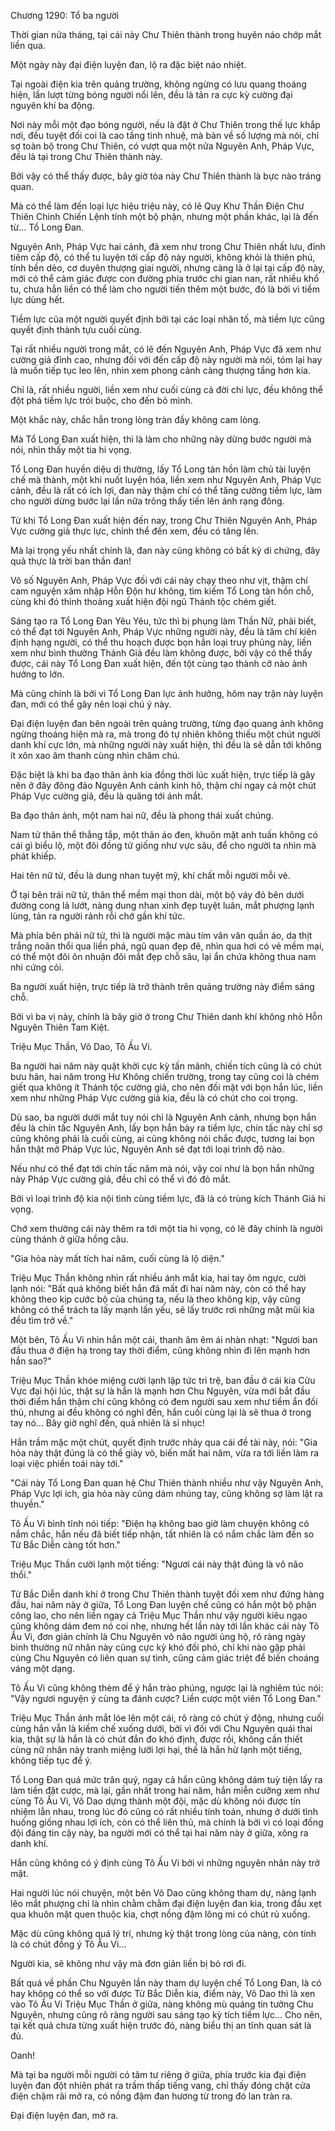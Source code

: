 




Chương 1290: Tổ ba người


Thời gian nửa tháng, tại cái này Chư Thiên thành trong huyên náo chớp mắt liền qua.

Một ngày này đại điện luyện đan, lộ ra đặc biệt náo nhiệt.

Tại ngoài điện kia trên quảng trường, không ngừng có lưu quang thoáng hiện, lần lượt từng bóng người nổi lên, đều là tản ra cực kỳ cường đại nguyên khí ba động.

Nơi này mỗi một đạo bóng người, nếu là đặt ở Chư Thiên trong thế lực khắp nơi, đều tuyệt đối coi là cao tầng tinh nhuệ, mà bàn về số lượng mà nói, chỉ sợ toàn bộ trong Chư Thiên, có vượt qua một nửa Nguyên Anh, Pháp Vực, đều là tại trong Chư Thiên thành này.

Bởi vậy có thể thấy được, bây giờ tòa này Chư Thiên thành là bực nào tráng quan.

Mà có thể làm đến loại lực hiệu triệu này, có lẽ Quy Khư Thần Điện Chư Thiên Chinh Chiến Lệnh tính một bộ phận, nhưng một phần khác, lại là đến từ... Tổ Long Đan.

Nguyên Anh, Pháp Vực hai cảnh, đã xem như trong Chư Thiên nhất lưu, đỉnh tiêm cấp độ, có thể tu luyện tới cấp độ này người, không khỏi là thiên phú, tính bền dẻo, cơ duyên thượng giai người, nhưng càng là ở lại tại cấp độ này, mới có thể cảm giác được con đường phía trước chi gian nan, rất nhiều khổ tu, chưa hẳn liền có thể làm cho người tiến thêm một bước, đó là bởi vì tiềm lực dùng hết.

Tiềm lực của một người quyết định bởi tại các loại nhân tố, mà tiềm lực cũng quyết định thành tựu cuối cùng.

Tại rất nhiều người trong mắt, có lẽ đến Nguyên Anh, Pháp Vực đã xem như cường giả đỉnh cao, nhưng đối với đến cấp độ này người mà nói, tóm lại hay là muốn tiếp tục leo lên, nhìn xem phong cảnh càng thượng tầng hơn kia.

Chỉ là, rất nhiều người, liền xem như cuối cùng cả đời chi lực, đều không thể đột phá tiềm lực trói buộc, cho đến bỏ mình.

Một khắc này, chắc hẳn trong lòng tràn đầy không cam lòng.

Mà Tổ Long Đan xuất hiện, thì là làm cho những này dừng bước người mà nói, nhìn thấy một tia hi vọng.

Tổ Long Đan huyền diệu dị thường, lấy Tổ Long tàn hồn làm chủ tài luyện chế mà thành, một khi nuốt luyện hóa, liền xem như Nguyên Anh, Pháp Vực cảnh, đều là rất có ích lợi, đan này thậm chí có thể tăng cường tiềm lực, làm cho người dừng bước lại lần nữa trông thấy tiến lên ánh rạng đông.

Từ khi Tổ Long Đan xuất hiện đến nay, trong Chư Thiên Nguyên Anh, Pháp Vực cường giả thực lực, chỉnh thể đến xem, đều có tăng lên.

Mà lại trọng yếu nhất chính là, đan này cũng không có bất kỳ di chứng, đây quả thực là trời ban thần đan!

Vô số Nguyên Anh, Pháp Vực đối với cái này chạy theo như vịt, thậm chí cam nguyện xâm nhập Hỗn Độn hư không, tìm kiếm Tổ Long tàn hồn chỗ, cùng khi đó thỉnh thoảng xuất hiện đội ngũ Thánh tộc chém giết.

Sáng tạo ra Tổ Long Đan Yêu Yêu, tức thì bị phụng làm Thần Nữ, phải biết, có thể đạt tới Nguyên Anh, Pháp Vực những người này, đều là tâm chí kiên định hạng người, có thể thu hoạch được bọn hắn loại truy phủng này, liền xem như bình thường Thánh Giả đều làm không được, bởi vậy có thể thấy được, cái này Tổ Long Đan xuất hiện, đến tột cùng tạo thành cỡ nào ảnh hưởng to lớn.

Mà cũng chính là bởi vì Tổ Long Đan lực ảnh hưởng, hôm nay trận này luyện đan, mới có thể gây nên loại chú ý này.

Đại điện luyện đan bên ngoài trên quảng trường, từng đạo quang ảnh không ngừng thoáng hiện mà ra, mà trong đó tự nhiên không thiếu một chút người danh khí cực lớn, mà những người này xuất hiện, thì đều là sẽ dẫn tới không ít xôn xao âm thanh cùng nhìn chăm chú.

Đặc biệt là khi ba đạo thân ảnh kia đồng thời lúc xuất hiện, trực tiếp là gây nên ở đây đông đảo Nguyên Anh cảnh kinh hô, thậm chí ngay cả một chút Pháp Vực cường giả, đều là quăng tới ánh mắt.

Ba đạo thân ảnh, một nam hai nữ, đều là phong thái xuất chúng.

Nam tử thân thể thẳng tắp, một thân áo đen, khuôn mặt anh tuấn không có cái gì biểu lộ, một đôi đồng tử giống như vực sâu, để cho người ta nhìn mà phát khiếp.

Hai tên nữ tử, đều là dung nhan tuyệt mỹ, khí chất mỗi người mỗi vẻ.

Ở tại bên trái nữ tử, thân thể mềm mại thon dài, một bộ váy đỏ bên dưới đường cong lả lướt, nàng dung nhan xinh đẹp tuyệt luân, mắt phượng lạnh lùng, tản ra người rảnh rỗi chớ gần khí tức.

Mà phía bên phải nữ tử, thì là người mặc màu tím vân văn quần áo, da thịt trắng noãn thổi qua liền phá, ngũ quan đẹp đẽ, nhìn qua hơi có vẻ mềm mại, có thể một đôi ôn nhuận đôi mắt đẹp chỗ sâu, lại ẩn chứa không thua nam nhi cứng cỏi.

Ba người xuất hiện, trực tiếp là trở thành trên quảng trường này điểm sáng chỗ.

Bởi vì ba vị này, chính là bây giờ ở trong Chư Thiên danh khí không nhỏ Hỗn Nguyên Thiên Tam Kiệt.

Triệu Mục Thần, Võ Dao, Tô Ấu Vi.

Ba người hai năm này quật khởi cực kỳ tấn mãnh, chiến tích cũng là có chút bưu hãn, hai năm trong Hư Không chiến trường, trong tay cũng coi là chém giết qua không ít Thánh tộc cường giả, cho nên đối mặt với bọn hắn lúc, liền xem như những Pháp Vực cường giả kia, đều là có chút cho coi trọng.

Dù sao, ba người dưới mắt tuy nói chỉ là Nguyên Anh cảnh, nhưng bọn hắn đều là chín tấc Nguyên Anh, lấy bọn hắn bày ra tiềm lực, chín tấc này chỉ sợ cũng không phải là cuối cùng, ai cũng không nói chắc được, tương lai bọn hắn thật mở Pháp Vực lúc, Nguyên Anh sẽ đạt tới loại trình độ nào.

Nếu như có thể đạt tới chín tấc năm mà nói, vậy coi như là bọn hắn những này Pháp Vực cường giả, đều chỉ có thể vì đó đỏ mắt.

Bởi vì loại trình độ kia nội tình cùng tiềm lực, đã là có trùng kích Thánh Giả hi vọng.

Chớ xem thường cái này thêm ra tới một tia hi vọng, có lẽ đây chính là người cùng thánh ở giữa hồng câu.

"Gia hỏa này mất tích hai năm, cuối cùng là lộ diện."

Triệu Mục Thần không nhìn rất nhiều ánh mắt kia, hai tay ôm ngực, cười lạnh nói: "Bất quá không biết hắn đã mất đi hai năm này, còn có thể hay không theo kịp cước bộ của chúng ta, nếu là theo không kịp, vậy cũng không có thể trách ta lấy mạnh lấn yếu, sẽ lấy trước rơi những mặt mũi kia đều tìm trở về."

Một bên, Tô Ấu Vi nhìn hắn một cái, thanh âm êm ái nhàn nhạt: "Ngươi ban đầu thua ở điện hạ trong tay thời điểm, cũng không nhìn đi lên mạnh hơn hắn sao?"

Triệu Mục Thần khóe miệng cười lạnh lập tức trì trệ, ban đầu ở cái kia Cửu Vực đại hội lúc, thật sự là hắn là mạnh hơn Chu Nguyên, vừa mới bắt đầu thời điểm hắn thậm chí cũng không có đem người sau xem như tiềm ẩn đối thủ, nhưng ai đều không có nghĩ đến, hắn cuối cùng lại là sẽ thua ở trong tay nó... Bây giờ nghĩ đến, quả nhiên là sỉ nhục!

Hắn trầm mặc một chút, quyết định trước nhảy qua cái đề tài này, nói: "Gia hỏa này thật đúng là có thể giày vò, biến mất hai năm, vừa ra tới liền làm ra loại việc phiền toái này tới."

"Cái này Tổ Long Đan quan hệ Chư Thiên thành nhiều như vậy Nguyên Anh, Pháp Vực lợi ích, gia hỏa này cũng dám nhúng tay, cũng không sợ làm lật ra thuyền."

Tô Ấu Vi bình tĩnh nói tiếp: "Điện hạ không bao giờ làm chuyện không có nắm chắc, hắn nếu đã biết tiếp nhận, tất nhiên là có nắm chắc làm đến so Từ Bắc Diễn càng tốt hơn."

Triệu Mục Thần cười lạnh một tiếng: "Ngươi cái này thật đúng là vô não thổi."

Từ Bắc Diễn danh khí ở trong Chư Thiên thành tuyệt đối xem như đứng hàng đầu, hai năm này ở giữa, Tổ Long Đan luyện chế cũng có hắn một bộ phận công lao, cho nên liền ngay cả Triệu Mục Thần như vậy người kiêu ngạo cũng không dám đem nó coi nhẹ, nhưng hết lần này tới lần khác cái này Tô Ấu Vi, đơn giản chính là Chu Nguyên vô não người ủng hộ, rõ ràng ngày bình thường nữ nhân này cũng cực kỳ khó đối phó, chỉ khi nào gặp phải cùng Chu Nguyên có liên quan sự tình, cũng cảm giác triệt để biến choáng váng một dạng.

Tô Ấu Vi cũng không thèm để ý hắn trào phúng, ngược lại là nghiêm túc nói: "Vậy ngươi nguyện ý cùng ta đánh cược? Liền cược một viên Tổ Long Đan."

Triệu Mục Thần ánh mắt lóe lên một cái, rõ ràng có chút ý động, nhưng cuối cùng hắn vẫn là kiềm chế xuống dưới, bởi vì đối với Chu Nguyên quái thai kia, thật sự là hắn là có chút đắn đo khó định, được rồi, không cần thiết cùng nữ nhân này tranh miệng lưỡi lợi hại, thế là hắn hừ lạnh một tiếng, không tiếp tục để ý.

Tổ Long Đan quá mức trân quý, ngay cả hắn cũng không dám tuỳ tiện lấy ra làm tiền đặt cược, mà lại, gần nhất trong hai năm, hắn miễn cưỡng xem như cùng Tô Ấu Vi, Võ Dao dựng thành một đội, mặc dù không nói được tín nhiệm lẫn nhau, trong lúc đó cũng có rất nhiều tính toán, nhưng ở dưới tình huống giống nhau lợi ích, còn có thể liên thủ, mà chính là bởi vì có loại đồng đội đáng tin cậy này, ba người mới có thể tại hai năm này ở giữa, xông ra danh khí.

Hắn cũng không có ý định cùng Tô Ấu Vi bởi vì những nguyên nhân này trở mặt.

Hai người lúc nói chuyện, một bên Võ Dao cũng không tham dự, nàng lạnh lẽo mắt phượng chỉ là nhìn chằm chằm đại điện luyện đan kia, trong đầu xẹt qua khuôn mặt quen thuộc kia, chợt nồng đậm lông mi có chút rủ xuống.

Mặc dù cũng không quá lý trí, nhưng kỳ thật trong lòng của nàng, còn tính là có chút đồng ý Tô Ấu Vi...

Người kia, sẽ không như vậy mà đơn giản liền bị bỏ rơi đi.

Bất quá về phần Chu Nguyên lần này tham dự luyện chế Tổ Long Đan, là có hay không có thể so với được Từ Bắc Diễn kia, điểm này, Võ Dao thì là xen vào Tô Ấu Vi Triệu Mục Thần ở giữa, nàng không mù quáng tin tưởng Chu Nguyên, nhưng cũng rõ ràng người sau sáng tạo kỳ tích tiềm lực... Cho nên, tại kết quả chưa từng xuất hiện trước đó, nàng biểu thị an tĩnh quan sát là đủ.

Oanh!

Mà tại ba người mỗi người có tâm tư riêng ở giữa, phía trước kia đại điện luyện đan đột nhiên phát ra trầm thấp tiếng vang, chỉ thấy đóng chặt cửa điện chậm rãi mở ra, có nồng đậm đan hương từ trong đó lan tràn ra.

Đại điện luyện đan, mở ra.





